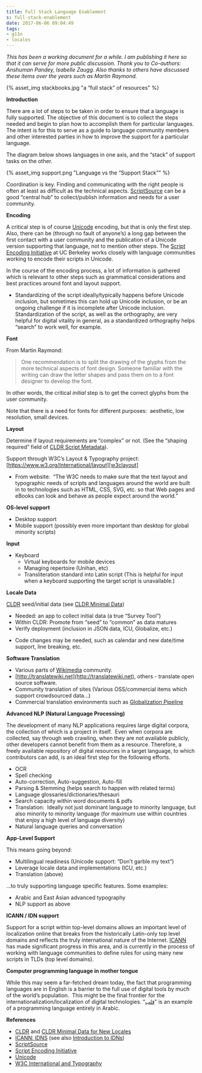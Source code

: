 ```yaml
---
title: Full Stack Language Enablement
s: full-stack-enablement
date: 2017-06-06 09:04:49
tags:
- g11n
- locales
---
```



_This has been a working document for a while. I am publishing it here so that it can serve for more public discussion. Thank you to Co-authors:  Anshuman Pandey, Isabelle Zaugg. Also thanks to others have discussed these items over the years such as Martin Raymond._

{% asset_img stackbooks.jpg "a “full stack” of resources" %}

**Introduction**

There are a lot of steps to be taken in order to ensure that a language is fully supported. The objective of this document is to collect the steps needed and begin to plan how to accomplish them for particular languages. The intent is for this to serve as a guide to language community members and other interested parties in how to improve the support for a particular language.

The diagram below shows languages in one axis, and the “stack” of support tasks on the other. 

{% asset_img support.png "Language vs the “Support Stack”" %}

Coordination is key. Finding and communicating with the right people is often at least as difficult as the technical aspects.  [ScriptSource][scriptsource] can be a good “central hub” to collect/publish information and needs for a user community.

**Encoding**

A critical step is of course [Unicode][unicode] encoding, but that is only the first step. Also, there can be (through no fault of anyone’s) a long gap between the first contact with a user community and the publication of a Unicode version supporting that language, not to mention other steps. The [Script Encoding Initiative][sei] at UC Berkeley works closely with language communities working to encode their scripts in Unicode. 

In the course of the encoding process, a lot of information is gathered which is relevant to other steps such as grammatical considerations and best practices around font and layout support.

- Standardizing of the script ideally/typically happens before Unicode inclusion, but sometimes this can hold up Unicode inclusion, or be an ongoing challenge if it is incomplete after Unicode inclusion.  Standardization of the script, as well as the orthography, are very helpful for digital vitality in general, as a standardized orthography helps “search” to work well, for example.  


**Font**

From Martin Raymond:
> One recommendation is to split the drawing of the glyphs from the more technical aspects of font design. Someone familiar with the writing can draw the letter shapes and pass them on to a font designer to develop the font.


In other words, the critical _initial_ step is to get the correct glyphs from the user community.

Note that there is a need for fonts for different purposes:  aesthetic, low resolution, small devices.

**Layout**

Determine if layout requirements are “complex” or not. (See the “shaping required” field of [CLDR Script Metadata](http://unicode.org/repos/cldr/trunk/common/properties/scriptMetadata.txt)).

Support through W3C’s Layout & Typography project:  [https://www.w3.org/International/layout][w3clayout]
  - From website:  “The W3C needs to make sure that the text layout and typographic needs of scripts and languages around the world are built in to technologies such as HTML, CSS, SVG, etc. so that Web pages and eBooks can look and behave as people expect around the world.”

**OS-level support**
- Desktop support
- Mobile support (possibly even more important than desktop for global minority scripts)

**Input**
* Keyboard
  - Virtual keyboards for mobile devices
  - Managing repertoire (Unihan, etc)
  - Transliteration standard into Latin script (This is helpful for input when a keyboard supporting the target script is unavailable.) 

**Locale Data**

[CLDR][cldr] seed/initial data (see [CLDR Minimal Data][cldrminimaldata])

* Needed: an app to collect initial data (a true “Survey Tool”)
* Within CLDR: Promote from “seed” to “common” as data matures
* Verify deployment (inclusion in JSON data, ICU, Globalize, etc.) 
 - Code changes may be needed, such as calendar and new date/time support, line breaking, etc.

**Software Translation**

- Various parts of [Wikimedia](https://www.wikimedia.org) community.
- [http://translatewiki.net](http://translatewiki.net), others - translate open source software.
- Community translation of sites (Various OSS/commercial items which support crowdsourced data…)
- Commercial translation environments such as [Globalization Pipeline](https://developer.ibm.com/open/openprojects/ibm-bluemix-globalization-pipeline/)

**Advanced NLP (Natural Language Processing)**

The development of many NLP applications requires large digital corpora, the collection of which is a project in itself.  Even when corpora are collected, say through web crawling, when they are not available publicly, other developers cannot benefit from them as a resource. Therefore, a freely available repository of digital resources in a target language, to which contributors can add, is an ideal first step for the following efforts.

- OCR
- Spell checking
- Auto-correction, Auto-suggestion, Auto-fill
- Parsing & Stemming (helps search to happen with related terms)
- Language glossaries/dictionaries/thesauri
- Search capacity within word documents & pdfs
- Translation:  Ideally not just dominant language to minority language, but also minority to minority language (for maximum use within countries that enjoy a high level of language diversity)
- Natural language queries and conversation

**App-Level Support**

This means going beyond:
- Multilingual readiness (Unicode support: “Don’t garble my text”)
- Leverage locale data and implementations (ICU, etc.)
- Translation (above)

…to truly supporting language specific features. Some examples:
- Arabic and East Asian advanced typography
- NLP support as above

**ICANN / IDN support**

Support for a script within top-level domains allows an important level of localization online that breaks from the historically Latin-only top level domains and reflects the truly international nature of the Internet. [ICANN][idns] has made significant progress in this area, and is currently in the process of working with language communities to define rules for using many new scripts in TLDs (top level domains).

**Computer programming language in mother tongue**

While this may seem a far-fetched dream today, the fact that programming languages are in English is a barrier to the full use of digital tools by much of the world’s population.  This might be the final frontier for the internationalization/localization of digital technologies. “[قلب][qalb]” is an example of a programming language entirely in Arabic.

**References**

- [CLDR][cldr] and [CLDR Minimal Data for New Locales][cldrminimaldata]
- [ICANN: IDNS][idns] (see also [Introduction to IDNs][idnsintro])
- [ScriptSource][scriptsource]
- [Script Encoding Initiative][sei]
- [Unicode][unicode]
- [W3C International and Typography][w3clayout]

[unicode]: http://unicode.org
[cldr]: http://cldr.unicode.org
[cldrminimaldata]: http://cldr.unicode.org/index/cldr-spec/minimaldata
[scriptsource]: http://scriptsource.org
[w3clayout]: https://www.w3.org/International/layout
[qalb]: https://en.wikipedia.org/wiki/Qalb_(programming_language)
[sei]: http://linguistics.berkeley.edu/sei/index.html
[idnsintro]: http://idnworldreport.eu/introduction-to-idns/
[idns]: http://www.icann.org/en/resources/idn
